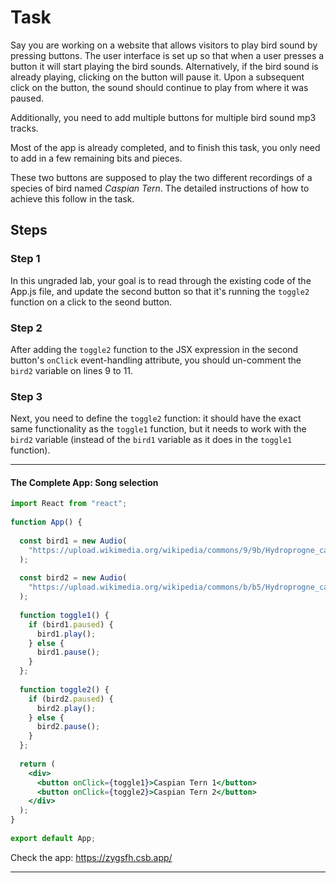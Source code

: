 # Task
Say you are working on a website that allows visitors to play bird sound by pressing buttons. The user interface is set up so that when a user presses a button it will start playing the bird sounds. Alternatively, if the bird sound is already playing, clicking on the button will pause it. Upon a subsequent click on the button, the sound should continue to play from where it was paused.

Additionally, you need to add multiple buttons for multiple bird sound mp3 tracks.

Most of the app is already completed, and to finish this task, you only need to add in a few remaining bits and pieces.

These two buttons are supposed to play the two different recordings of a species of bird named *Caspian Tern*. The detailed instructions of how to achieve this follow in the task.

## Steps

### **Step 1**

In this ungraded lab, your goal is to read through the existing code of the App.js file, and update the second button so that it's running the `toggle2` function on a click to the seond button.

### **Step 2**

After adding the `toggle2` function to the JSX expression in the second button's `onClick` event-handling attribute, you should un-comment the `bird2` variable on lines 9 to 11.

### **Step 3** 

Next, you need to define the `toggle2` function: it should have the exact same functionality as the `toggle1` function, but it needs to work with the `bird2` variable (instead of the `bird1` variable as it does in the `toggle1` function).

***

#### The Complete App: Song selection

```jsx
import React from "react"; 
 
function App() { 
 
  const bird1 = new Audio( 
    "https://upload.wikimedia.org/wikipedia/commons/9/9b/Hydroprogne_caspia_-_Caspian_Tern_XC432679.mp3" 
  ); 
 
  const bird2 = new Audio( 
    "https://upload.wikimedia.org/wikipedia/commons/b/b5/Hydroprogne_caspia_-_Caspian_Tern_XC432881.mp3" 
  ); 
 
  function toggle1() { 
    if (bird1.paused) { 
      bird1.play(); 
    } else { 
      bird1.pause(); 
    } 
  }; 
 
  function toggle2() { 
    if (bird2.paused) { 
      bird2.play(); 
    } else { 
      bird2.pause(); 
    } 
  }; 
 
  return ( 
    <div> 
      <button onClick={toggle1}>Caspian Tern 1</button> 
      <button onClick={toggle2}>Caspian Tern 2</button> 
    </div> 
  ); 
} 
 
export default App;
```

Check the app: https://zygsfh.csb.app/

***
